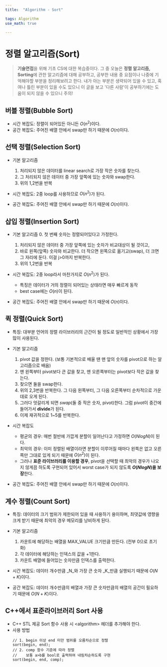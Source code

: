 ```yaml
---
title:	"Algorithm - Sort"

tags: Algorithm
use_math: true

---
```

# 정렬 알고리즘(Sort)

> **기술면접**을 위해 기초 CS에 대한 복습중이다.
그 중 오늘은 **정렬 알고리즘, Sorting**에 관한 알고리즘에 대해 공부하고, 공부한 내용 중 요점이나 나중에 기억해야할 부분을 정리해보려고 한다.
내가 아는 부분은 생략되어 있을 수 있고, 혹여나 틀린 부분이 있을 수도 있으니 이 글을 보고 '다른 사람'이 공부하기에는 도움이 되지 않을 수 있으니 주의!

## 버블 정렬(Bubble Sort)
- 시간 복잡도: 정렬이 되어있든 아니든 $O(n^{2})$이다.
- 공간 복잡도: 주어진 배열 안에서 swap만 하기 때문에 $O(n)$이다.

## 선택 정렬(Selection Sort)
- 기본 알고리즘
	1. 처리되지 않은 데이터를 linear search로 가장 작은 숫자를 찾는다.
	2. 그 처리되지 않은 데이터 중 가장 앞쪽에 있는 숫자와 swap한다.
	3. 위의 1,2번을 반복   

- 시간 복잡도: 2중 loop를 사용하므로 $O(n^{2})$가 된다.
- 공간 복잡도: 주어진 배열 안에서 swap만 하기 때문에 $O(n)$이다.

## 삽입 정렬(Insertion Sort)
- 기본 알고리즘
	0. 첫 번째 숫자는 정렬되어있다고 가정한다.
	1. 처리되지 않은 데이터 중 가장 앞쪽에 있는 숫자가 비교대상이 될 것이고,
	2. 바로 왼쪽(앞쪽) 숫자와 비교한다. 더 작으면 왼쪽으로 옮기고(swap), 더 크면 그 자리에 둔다. 이걸 j>0까지 반복한다.
	3. 위의 1,2번을 반복

- 시간 복잡도: 2중 loop라서 마찬가지로 $O(n^{2})$가 된다.
	- 특징은 데이터가 거의 정렬이 되어있는 상태라면 매우 빠르게 동작
	- best case에는 $O(n)$이 된다.
- 공간 복잡도: 주어진 배열 안에서 swap만 하기 때문에 $O(n)$이다.

## 퀵 정렬(Quick Sort)
- 특징: 대부분 언어의 정렬 라이브러리의 근간이 될 정도로 일반적인 상황에서 가장 많이 사용된다.

- 기본 알고리즘
	1. pivot 값을 정한다. (보통 기본적으로 배울 땐 맨 앞의 숫자를 pivot으로 하는 알고리즘으로 배움)
	2. 맨 왼쪽부터 pivot보다 큰 값을 찾고, 맨 오른쪽부터는 pivot보다 작은 값을 찾는다.
	3. 찾으면 둘을 swap한다.
	4. 위의 2,3번을 반복한다. 그 다음 왼쪽부터, 그 다음 오른쪽부터 순차적으로 가운데로 오게 된다.
	5. 그러다 엇갈리게 되면 _swap_(둘 중 작은 숫자, pivot)한다. 그럼 pivot이 중간에 들어가서 **divide**가 된다.
	6. 이제 재귀적으로 1~5를 반복한다.   
	
- 시간 복잡도
	- 평균의 경우: 매번 절반에 가깝게 분할이 일어난다고 가정하면 $O(NlogN)$이 된다.
	- 최악의 경우: 이미 정렬된 배열이라면 분할이 이루어질 때마다 왼쪽은 없고 오른쪽만 그대로 있게 되기 때문에 $O(n^{2})$이 된다.
	- 그러나 **표준 라이브러리를 이용할 경우**, pivot을 선택할 때 최악의 경우가 나오지 않게끔 하도록 구현되어 있어서 worst case가 되지 않도록  **$O(NlogN)$을 보장**한다.
- 공간 복잡도: 주어진 배열 안에서 swap만 하기 때문에 $O(n)$이다.

## 계수 정렬(Count Sort)
- 특징: 데이터의 크기 범위가 제한되어 있을 때 사용하기 용이하며, 최댓값에 영향을 크게 받기 때문에 최악의 경우 메모리를 낭비하게 된다.
- 기본 알고리즘
	1. 카운트에 해당하는 배열을 MAX_VALUE 크기만큼 만든다. (전부 0으로 초기화)
	2. 각 데이터에 해당하는 인덱스의 값을 +1한다.
	3. 카운트 배열에 들어있는 숫자만큼 인덱스를 출력한다.

- 시간 복잡도: 데이터 개수만큼 _N_와 가장 큰 숫자 _K_만큼 실행되기 때문에 $O(N+K)$이다.
- 공간 복잡도: 데이터 개수만큼의 배열과 가장 큰 숫자만큼의 배열의 공간이 필요하기 때문에 $O(N+K)$이다.

## C++에서 표준라이브러리 Sort 사용
- C++ STL 제공 Sort 함수 사용 시 \<algorithm\> 헤더를 추가해야 한다.
- 사용 방법
	```
	// 1. begin 이상 end 미만 범위를 오름차순으로 정렬
	sort(begin, end);
	// 2. comp 함수 기준에 따라 정렬
	//    보통 a>b를 bool로 출력하여 내림차순하도록 구현
	sort(begin, end, comp);
	```